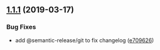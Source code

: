 ## [1.1.1](https://github.com/AndrewLeedham/vscode-css-modules/compare/v1.1.0...v1.1.1) (2019-03-17)


### Bug Fixes

* add @semantic-release/git to fix changelog ([e709626](https://github.com/AndrewLeedham/vscode-css-modules/commit/e709626))
